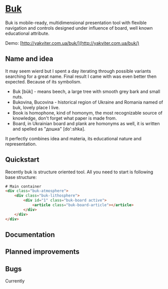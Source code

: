 # [Buk](http://yakviter.com.ua/buk/)
Buk is mobile-ready, multidimensional presentation tool with flexible navigation and controls designed under influence of board, well known educational attribute.

Demo: [http://yakviter.com.ua/buk/](http://yakviter.com.ua/buk/)
## Name and idea
It may seem wierd but I spent a day iterating through possible variants searching for a great name. Final result I came with was even better then expected. Because of its symbolism.

- Buk [bük] - means beech, a large tree with smooth grey bark and small nuts.
- Bukovina, Bucovina - historical region of Ukraine and Romania named of buk, lovely place I live.
- Book is homophone, kind of homonym, the most recognizable source of knowledge, don't forget what paper is made from.
- Board, in Ukrainian board and plank are homonyms as well, it is written and spelled as "дошка" [do':shka].

It perfectly combines idea and materia, its educational nature and representation.

## Quickstart
Recently buk is structure oriented tool.
All you need to start is following base structure:

```html
# Main container
<div class="buk-atmosphere">
    <div class="buk-lithosphere">
        <div id="1" class="buk-board active">
            <article class="buk-board-article"></article>
        </div>
    </div>
</div>
```

## Documentation

## Planned improvements


## Bugs
Currently
